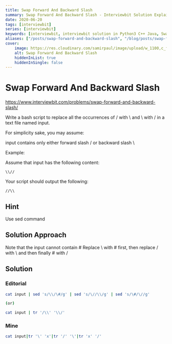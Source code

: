 ```yaml
---
title: Swap Forward And Backward Slash
summary: Swap Forward And Backward Slash - Interviewbit Solution Explained
date: 2020-06-20
tags: [interviewbit]
series: [interviewbit]
keywords: [interviewbit, interviewbit solution in Python3 C++ Java, Swap Forward And Backward Slash solution]
aliases: ["/posts/swap-forward-and-backward-slash", "/blog/posts/swap-forward-and-backward-slash", "/swap-forward-and-backward-slash"]
cover:
    image: https://res.cloudinary.com/samirpaul/image/upload/w_1100,c_fit,co_rgb:FFFFFF,l_text:Arial_70_bold:Swap Forward And Backward Slash - Solution Explained/problem-solving.webp
    alt: Swap Forward And Backward Slash
    hiddenInList: true
    hiddenInSingle: false
---
```


# Swap Forward And Backward Slash

https://www.interviewbit.com/problems/swap-forward-and-backward-slash/

Write a bash script to replace all the occurrences of / with \ and \ with / in a text file named input.

For simplicity sake, you may assume:

input contains only either forward slash / or backward slash \

Example:

Assume that input has the following content:

```
\\//
```
Your script should output the following:

```
//\\
```

## Hint 
Use sed command

## Solution Approach
Note that the input cannot contain #
Replace \ with # first, then replace / with \ and then finally # with /


## Solution

### Editorial
```bash
cat input | sed 's/\\/\#/g' | sed 's/\//\\/g' | sed 's/\#/\//g'

(or)

cat input | tr '/\\' '\\/'
```

### Mine
```bash
cat input|tr '\' 'x'|tr '/' '\'|tr 'x' '/'
```


